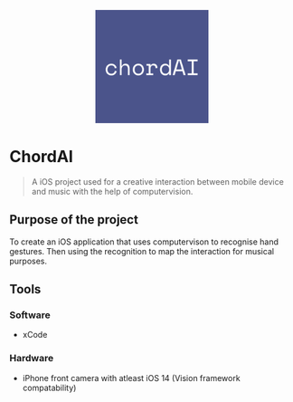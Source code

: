 <p align="center">
  <img width="200" heigh="150" src="https://github.com/ThaDuyx/ChordAI/blob/main/ChordiAI/Supporting%20Files/Assets.xcassets/AppIcon.appiconset/chordAI.png?raw=true" />
</p>

# ChordAI
> A iOS project used for a creative interaction between mobile device and music with the help of computervision.

## Purpose of the project
To create an iOS application that uses computervison to recognise hand gestures. Then using the recognition to map the interaction for musical purposes.

## Tools
### 
### Software
- xCode

### Hardware
- iPhone front camera with atleast iOS 14 (Vision framework compatability)
